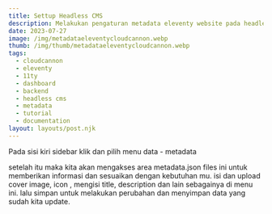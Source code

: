 ```yaml
---
title: Settup Headless CMS
description: Melakukan pengaturan metadata eleventy website pada headless cms cloudcannon.
date: 2023-07-27
image: /img/metadataeleventycloudcannon.webp
thumb: /img/thumb/metadataeleventycloudcannon.webp
tags:
  - cloudcannon
  - eleventy
  - 11ty
  - dashboard
  - backend
  - headless cms
  - metadata
  - tutorial
  - documentation
layout: layouts/post.njk
---
```


Pada sisi kiri sidebar klik dan pilih menu data - metadata

setelah itu maka kita akan mengakses area metadata.json files ini untuk memberikan informasi dan sesuaikan dengan kebutuhan mu. isi dan upload cover image, icon , mengisi title, description dan lain sebagainya di menu ini. lalu simpan untuk melakukan perubahan dan menyimpan data yang sudah kita update.

